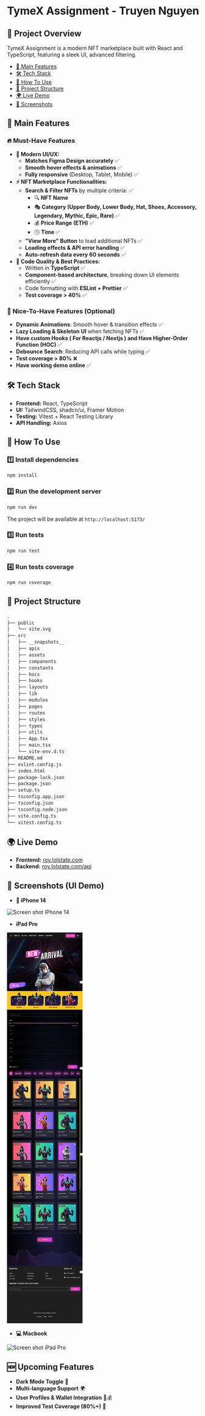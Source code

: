 
<h1 align="center">
  <br>
  <br>
  TymeX Assignment - Truyen Nguyen
  <br>
</h1>

## 📝 Project Overview
TymeX Assignment is a modern NFT marketplace built with React and TypeScript, featuring a sleek UI, advanced filtering.

- [🚀 Main Features](#-main-features)
- [🛠️ Tech Stack](#-tech-stack)
- [🔧 How To Use](#-how-to-use)
- [📂 Project Structure](#-project-structure)
- [🌍 Live Demo](#-live-demo)
- [📸 Screenshots](#-screenshots)


## 🚀 Main Features
### 🔥 **Must-Have Features**
- **🌟 Modern UI/UX:**
  - **Matches Figma Design accurately** ✅
  - **Smooth hover effects & animations** ✅
  - **Fully responsive** (Desktop, Tablet, Mobile) ✅
- **⚡ NFT Marketplace Functionalities:** 
  - **Search & Filter NFTs** by multiple criteria: ✅
     - 🔍 **NFT Name** 
     - 🎭 **Category (Upper Body, Lower Body, Hat, Shoes, Accessory, Legendary, Mythic, Epic, Rare)** ✅
     - 💰 **Price Range (ETH)** ✅
     - 🕒 **Time** ✅
  - **"View More" Button** to load additional NFTs ✅
  - **Loading effects & API error handling** ✅
  - **Auto-refresh data every 60 seconds** ✅
- **🔧 Code Quality & Best Practices:**  
  - Written in **TypeScript** ✅
  - **Component-based architecture**, breaking down UI elements efficiently ✅
  - Code formatting with **ESLint + Prettier** ✅ 
  - **Test coverage > 40%** ✅ 
### 🌟 **Nice-To-Have Features (Optional)** 
  - **Dynamic Animations**: Smooth hover & transition effects ✅
  - **Lazy Loading & Skeleton UI** when fetching NFTs ✅
  - **Have custom Hooks ( For Reactjs / Nextjs ) and Have Higher-Order Function (HOC)**  ✅
  - **Debounce Search**: Reducing API calls while typing ✅
  - **Test coverage > 80%** ❌  
  - **Have working demo online**  ✅

## 🛠️ **Tech Stack**
- **Frontend:** React, TypeScript 
- **UI:** TailwindCSS, shadcn/ui, Framer Motion  
- **Testing:** Vitest + React Testing Library  
- **API Handling:** Axios  


## 🔧 How To Use

### 1️⃣ Install dependencies
```bash
npm install
```

### 2️⃣ Run the development server
```bash
npm run dev
```
The project will be available at `http://localhost:5173/`
### 3️⃣ Run tests

```bash
npm run test
```

### 4️⃣ Run tests coverage

```bash
npm run coverage
```
 ## 📂 Project Structure

 ```bash
.
├── public
│   └── vite.svg
├── src
│   ├── __snapshots__
│   ├── apis
│   ├── assets
│   ├── components
│   ├── constants
│   ├── hocs
│   ├── hooks
│   ├── layouts
│   ├── lib
│   ├── modules
│   ├── pages
│   ├── routes
│   ├── styles
│   ├── types
│   ├── utils
│   ├── App.tsx
│   ├── main.tsx
│   └── vite-env.d.ts
├── README.md
├── eslint.config.js
├── index.html
├── package-lock.json
├── package.json
├── setup.ts
├── tsconfig.app.json
├── tsconfig.json
├── tsconfig.node.json
├── vite.config.ts
└── vitest.config.ts
 ```

 ## 🌍 Live Demo
- **Frontend:** [roy.lolstate.com](https://roy.lolstate.com/)
- **Backend:** [roy.lolstate.com/api](https://roy.lolstate.com/api/)

 ## 📸 Screenshots (UI Demo)

- **📱 iPhone 14**

![Screen shot iPhone 14](./public/screen-shot-ip14.png)

- **iPad Pro**

![Screen shot iPad Pro](./public/screen-shot-ipad.png)

- **💻 Macbook**

![Screen shot iPad Pro](./public/screen-shot-macbook.png)


## 🆕 Upcoming Features
- **Dark Mode Toggle** 🌙
- **Multi-language Support** 🌍
- **User Profiles & Wallet Integration** 👤💰
- **Improved Test Coverage (80%+)** 🧪
 

